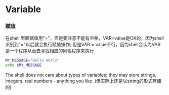 # Variable

### 赋值
在shell 里面赋值用"="，但是要注意不能有空格，VAR=value是OK的，因为shell识别到"="以后就会执行赋值操作; 但是VAR = value不行，因为shell会认为VAR是一个程序从而去寻找相应的同名程序来执行
```bash
MY_MESSAGE="Hello World"
echo $MY_MESSAGE
```

The shell does not care about types of variables; they may store strings, integers, real numbers - anything you like. (但实际上还是以string的形式存储的)